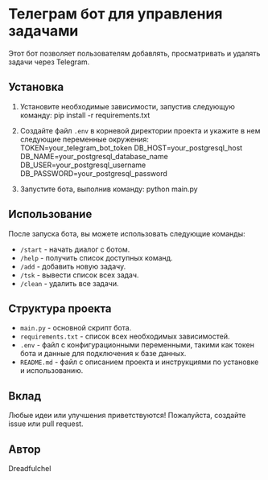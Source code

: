 # Телеграм бот для управления задачами

Этот бот позволяет пользователям добавлять, просматривать и удалять задачи через Telegram.

## Установка

1. Установите необходимые зависимости, запустив следующую команду:
    pip install -r requirements.txt

2. Создайте файл `.env` в корневой директории проекта и укажите в нем следующие переменные окружения:
    TOKEN=your_telegram_bot_token
    DB_HOST=your_postgresql_host
    DB_NAME=your_postgresql_database_name
    DB_USER=your_postgresql_username
    DB_PASSWORD=your_postgresql_password

3. Запустите бота, выполнив команду:
    python main.py

## Использование

После запуска бота, вы можете использовать следующие команды:

- `/start` - начать диалог с ботом.
- `/help` - получить список доступных команд.
- `/add` - добавить новую задачу.
- `/tsk` - вывести список всех задач.
- `/clean` - удалить все задачи.

## Структура проекта

- `main.py` - основной скрипт бота.
- `requirements.txt` - список всех необходимых зависимостей.
- `.env` - файл с конфигурационными переменными, такими как токен бота и данные для подключения к базе данных.
- `README.md` - файл с описанием проекта и инструкциями по установке и использованию.

## Вклад

Любые идеи или улучшения приветствуются! Пожалуйста, создайте issue или pull request.

## Автор

Dreadfulchel
